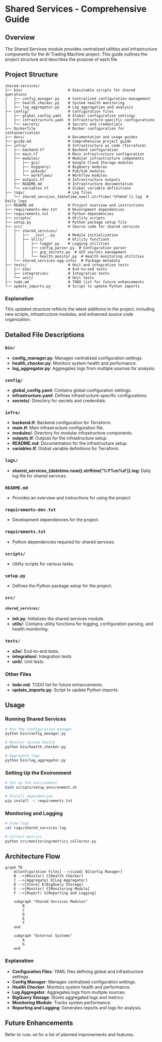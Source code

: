 # Shared Services - Comprehensive Guide

## Overview
The Shared Services module provides centralized utilities and infrastructure components for the AI Trading Machine project. This guide outlines the project structure and describes the purpose of each file.

## Project Structure

```
shared-services/
├── bin/                     # Executable scripts for shared operations
│   ├── config_manager.py    # Centralized configuration management
│   ├── health_checker.py    # System health monitoring
│   ├── log_aggregator.py    # Log aggregation and analysis
├── config/                  # Configuration files
│   ├── global_config.yaml   # Global configuration settings
│   ├── infrastructure.yaml  # Infrastructure-specific configurations
│   └── secrets/             # Secrets and credentials
├── Dockerfile               # Docker configuration for containerization
├── docs/                    # Documentation and usage guides
├── guide.md                 # Comprehensive project guide
├── infra/                   # Infrastructure as code (Terraform)
│   ├── backend.tf           # Backend configuration
│   ├── main.tf              # Main infrastructure configuration
│   ├── modules/             # Modular infrastructure components
│   │   ├── gcs/             # Google Cloud Storage modules
│   │   ├── bigquery/        # BigQuery modules
│   │   ├── pubsub/          # Pub/Sub modules
│   │   └── workflows/       # Workflow modules
│   ├── outputs.tf           # Infrastructure outputs
│   ├── README.md            # Infrastructure documentation
│   └── variables.tf         # Global variable definitions
├── logs/                    # Log files
│   └── shared_services_{datetime.now().strftime('%Y%m%d')}.log  # Daily logs
├── README.md                # Project overview and instructions
├── requirements-dev.txt     # Development dependencies
├── requirements.txt         # Python dependencies
├── scripts/                 # Utility scripts
├── setup.py                 # Python package setup file
├── src/                     # Source code for shared services
│   ├── shared_services/
│   │   ├── __init__.py      # Module initialization
│   │   ├── utils/           # Utility functions
│   │   │   ├── logger.py    # Logging utilities
│   │   │   ├── config_parser.py  # Configuration parser
│   │   │   ├── gcp_secrets.py  # GCP secrets management
│   │   │   └── health_monitor.py  # Health monitoring utilities
│   └── shared_services.egg-info/  # Package metadata
├── tests/                   # Unit and integration tests
│   ├── e2e/                 # End-to-end tests
│   ├── integration/         # Integration tests
│   └── unit/                # Unit tests
├── todo.md                  # TODO list for future enhancements
└── update_imports.py        # Script to update Python imports
```

### Explanation
This updated structure reflects the latest additions to the project, including new scripts, infrastructure modules, and enhanced source code organization.

## Detailed File Descriptions

### `bin/`
- **config_manager.py**: Manages centralized configuration settings.
- **health_checker.py**: Monitors system health and performance.
- **log_aggregator.py**: Aggregates logs from multiple sources for analysis.

### `config/`
- **global_config.yaml**: Contains global configuration settings.
- **infrastructure.yaml**: Defines infrastructure-specific configurations.
- **secrets/**: Directory for secrets and credentials.

### `infra/`
- **backend.tf**: Backend configuration for Terraform.
- **main.tf**: Main infrastructure configuration file.
- **modules/**: Directory for modular infrastructure components.
- **outputs.tf**: Outputs for the infrastructure setup.
- **README.md**: Documentation for the infrastructure setup.
- **variables.tf**: Global variable definitions for Terraform.

### `logs/`
- **shared_services_{datetime.now().strftime('%Y%m%d')}.log**: Daily log file for shared services.

### `README.md`
- Provides an overview and instructions for using the project.

### `requirements-dev.txt`
- Development dependencies for the project.

### `requirements.txt`
- Python dependencies required for shared services.

### `scripts/`
- Utility scripts for various tasks.

### `setup.py`
- Defines the Python package setup for the project.

### `src/`
#### `shared_services/`
- **__init__.py**: Initializes the shared services module.
- **utils/**: Contains utility functions for logging, configuration parsing, and health monitoring.

### `tests/`
- **e2e/**: End-to-end tests.
- **integration/**: Integration tests.
- **unit/**: Unit tests.

### Other Files
- **todo.md**: TODO list for future enhancements.
- **update_imports.py**: Script to update Python imports.

## Usage

### Running Shared Services
```bash
# Run the configuration manager
python bin/config_manager.py

# Monitor system health
python bin/health_checker.py

# Aggregate logs
python bin/log_aggregator.py
```

### Setting Up the Environment
```bash
# Set up the environment
bash scripts/setup_environment.sh

# Install dependencies
pip install -r requirements.txt
```

### Monitoring and Logging
```bash
# View logs
cat logs/shared_services.log

# Collect metrics
python src/monitoring/metrics_collector.py
```

## Architecture Flow

```mermaid
graph TD
    A[Configuration Files] -->|Load| B[Config Manager]
    B -->|Monitor| C[Health Checker]
    C -->|Aggregate| D[Log Aggregator]
    D -->|Store| E[BigQuery Storage]
    E -->|Monitor| F[Monitoring Module]
    F -->|Report| G[Reporting and Logging]

    subgraph "Shared Services Modules"
        B
        C
        D
        E
        F
    end

    subgraph "External Systems"
        A
        G
    end
```

### Explanation
- **Configuration Files**: YAML files defining global and infrastructure settings.
- **Config Manager**: Manages centralized configuration settings.
- **Health Checker**: Monitors system health and performance.
- **Log Aggregator**: Aggregates logs from multiple sources.
- **BigQuery Storage**: Stores aggregated logs and metrics.
- **Monitoring Module**: Tracks system performance.
- **Reporting and Logging**: Generates reports and logs for analysis.

## Future Enhancements
Refer to `todo.md` for a list of planned improvements and features.

